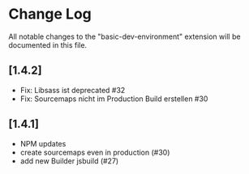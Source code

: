 # Change Log

All notable changes to the "basic-dev-environment" extension will be documented in this file.

<!-- Check [Keep a Changelog](http://keepachangelog.com/) for recommendations on how to structure this file. -->

## [1.4.2]

- Fix: Libsass ist deprecated #32
- Fix: Sourcemaps nicht im Production Build erstellen #30

## [1.4.1]

- NPM updates
- create sourcemaps even in production (#30)
- add new Builder jsbuild (#27)
